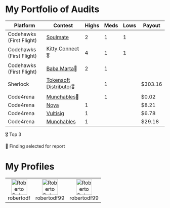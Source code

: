 # My Portfolio of Audits

| Platform | Contest | Highs | Meds | Lows | Payout |
|----------|----------|----------|----------|----------|----------|
| Codehawks (First Flight) | [Soulmate](https://www.codehawks.com/contests/clsathvgg0005yhmxmoe455mm) | 2 | 1 | 1 | |
| Codehawks (First Flight) | [Kitty Connect](https://www.codehawks.com/contests/clu7ddcsa000fcc387vjv6rpt)🎖️ | 4 | 1 | 1 | |
| Codehawks (First Flight) | [Baba Marta](https://www.codehawks.com/contests/cluseb1bf0001s4tjl2rzajup)📜 | 2 | 1 |  | |
| Sherlock | [Tokensoft Distributor](https://audits.sherlock.xyz/contests/285)🎖️ |  | 1 |  | $303.16|
| Code4rena | [Munchables](https://code4rena.com/audits/2024-05-munchables)📜|  | 1 |  | $0.02 |
| Code4rena | [Noya](https://code4rena.com/audits/2024-04-noya)| 1 |  |  | $8.21 |
| Code4rena | [Vultisig](https://code4rena.com/audits/2024-06-vultisig)| 1 |  |  | $6.78 |
| Code4rena | [Munchables](https://code4rena.com/audits/2024-07-munchables)| 1 |  |  | $29.18 |

🎖️ Top 3

📜 Finding selected for report

# My Profiles

<table cellspacing="0" cellpadding="0">
  <tr>
    <td align="center" style="text-align: center; border: none;">
      <a href="https://audits.sherlock.xyz/watson/robertodf" style="text-decoration: none;">
        <img src="https://avatars.githubusercontent.com/u/83594978?s=200&v=4" alt="Roberto Delgado Sherlock" width="50" height="50">
      </a>
      <br>robertodf
    </td>
    <td align="center" style="text-align: center; border: none;">
      <a href="https://code4rena.com/@robertodf99">
        <img src="https://cryptocurrencyjobs.co/startups/assets/logos/code4rena.png" alt="Roberto Delgado Code4rena" width="50" height="50">
      </a>
      <br>robertodf99
    </td>
    <td align="center" style="text-align: center; border: none;">
      <a href="https://www.codehawks.com/profile/clscdki8s0001sbgc9ukl8ewc">
        <img src="https://res.cloudinary.com/droqoz7lg/image/upload/v1689080263/snhkgvtsidryjdtx0pce.png" alt="Roberto Delgado Codehawks" width="50" height="50">
      </a>
      <br>robertodf99
    </td>
  </tr>
</table>
